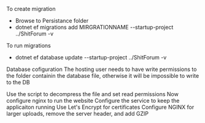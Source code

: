 To create migration
* Browse to Persistance folder
* dotnet ef migrations add MIRGRATIONNAME --startup-project ../ShitForum -v

To run migrations
* dotnet ef database update --startup-project ../ShitForum -v

Database cofiguration
The hosting user needs to have write permissions to the folder containin the database file, otherwise it will be impossible to write to the DB

Use the script to decompress the file and set read permissions
Now configure nginx to run the website
Configure the service to keep the applicaiton running
Use Let's Encrypt for certificates
Configure NGINX for larger uploads, remove the server header, and add GZIP
